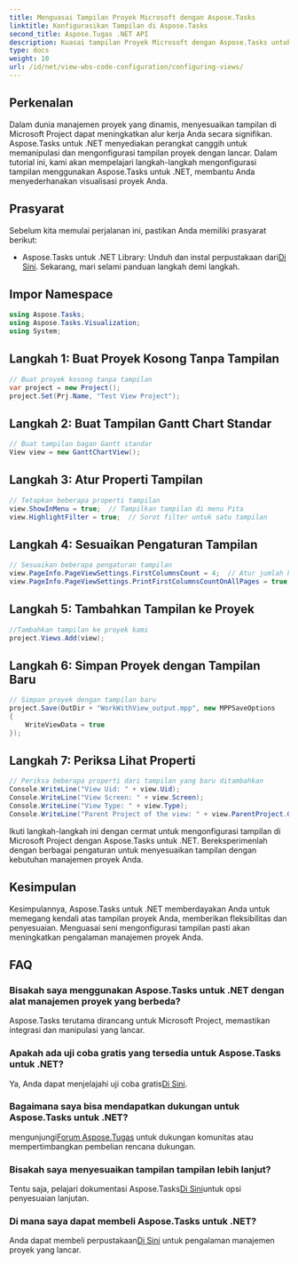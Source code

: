 ```yaml
---
title: Menguasai Tampilan Proyek Microsoft dengan Aspose.Tasks
linktitle: Konfigurasikan Tampilan di Aspose.Tasks
second_title: Aspose.Tugas .NET API
description: Kuasai tampilan Proyek Microsoft dengan Aspose.Tasks untuk .NET. Sesuaikan dan sederhanakan pengalaman manajemen proyek Anda dengan mudah.
type: docs
weight: 10
url: /id/net/view-wbs-code-configuration/configuring-views/
---
```

## Perkenalan
Dalam dunia manajemen proyek yang dinamis, menyesuaikan tampilan di Microsoft Project dapat meningkatkan alur kerja Anda secara signifikan. Aspose.Tasks untuk .NET menyediakan perangkat canggih untuk memanipulasi dan mengonfigurasi tampilan proyek dengan lancar. Dalam tutorial ini, kami akan mempelajari langkah-langkah mengonfigurasi tampilan menggunakan Aspose.Tasks untuk .NET, membantu Anda menyederhanakan visualisasi proyek Anda.
## Prasyarat
Sebelum kita memulai perjalanan ini, pastikan Anda memiliki prasyarat berikut:
-  Aspose.Tasks untuk .NET Library: Unduh dan instal perpustakaan dari[Di Sini](https://releases.aspose.com/tasks/net/).
Sekarang, mari selami panduan langkah demi langkah.
## Impor Namespace
```csharp
using Aspose.Tasks;
using Aspose.Tasks.Visualization;
using System;

```
## Langkah 1: Buat Proyek Kosong Tanpa Tampilan
```csharp
// Buat proyek kosong tanpa tampilan
var project = new Project();
project.Set(Prj.Name, "Test View Project");
```
## Langkah 2: Buat Tampilan Gantt Chart Standar
```csharp
// Buat tampilan bagan Gantt standar
View view = new GanttChartView();
```
## Langkah 3: Atur Properti Tampilan
```csharp
// Tetapkan beberapa properti tampilan
view.ShowInMenu = true;  // Tampilkan tampilan di menu Pita
view.HighlightFilter = true;  // Sorot filter untuk satu tampilan
```
## Langkah 4: Sesuaikan Pengaturan Tampilan
```csharp
// Sesuaikan beberapa pengaturan tampilan
view.PageInfo.PageViewSettings.FirstColumnsCount = 4;  // Atur jumlah kolom pertama yang akan dicetak pada semua halaman
view.PageInfo.PageViewSettings.PrintFirstColumnsCountOnAllPages = true;  // Cetak sejumlah kolom pertama tertentu di semua halaman
```
## Langkah 5: Tambahkan Tampilan ke Proyek
```csharp
//Tambahkan tampilan ke proyek kami
project.Views.Add(view);
```
## Langkah 6: Simpan Proyek dengan Tampilan Baru
```csharp
// Simpan proyek dengan tampilan baru
project.Save(OutDir + "WorkWithView_output.mpp", new MPPSaveOptions
{
    WriteViewData = true
});
```
## Langkah 7: Periksa Lihat Properti
```csharp
// Periksa beberapa properti dari tampilan yang baru ditambahkan
Console.WriteLine("View Uid: " + view.Uid);
Console.WriteLine("View Screen: " + view.Screen);
Console.WriteLine("View Type: " + view.Type);
Console.WriteLine("Parent Project of the view: " + view.ParentProject.Get(Prj.Name));
```
Ikuti langkah-langkah ini dengan cermat untuk mengonfigurasi tampilan di Microsoft Project dengan Aspose.Tasks untuk .NET. Bereksperimenlah dengan berbagai pengaturan untuk menyesuaikan tampilan dengan kebutuhan manajemen proyek Anda.
## Kesimpulan
Kesimpulannya, Aspose.Tasks untuk .NET memberdayakan Anda untuk memegang kendali atas tampilan proyek Anda, memberikan fleksibilitas dan penyesuaian. Menguasai seni mengonfigurasi tampilan pasti akan meningkatkan pengalaman manajemen proyek Anda.
## FAQ
### Bisakah saya menggunakan Aspose.Tasks untuk .NET dengan alat manajemen proyek yang berbeda?
Aspose.Tasks terutama dirancang untuk Microsoft Project, memastikan integrasi dan manipulasi yang lancar.
### Apakah ada uji coba gratis yang tersedia untuk Aspose.Tasks untuk .NET?
 Ya, Anda dapat menjelajahi uji coba gratis[Di Sini](https://releases.aspose.com/).
### Bagaimana saya bisa mendapatkan dukungan untuk Aspose.Tasks untuk .NET?
 mengunjungi[Forum Aspose.Tugas](https://forum.aspose.com/c/tasks/15) untuk dukungan komunitas atau mempertimbangkan pembelian rencana dukungan.
### Bisakah saya menyesuaikan tampilan tampilan lebih lanjut?
 Tentu saja, pelajari dokumentasi Aspose.Tasks[Di Sini](https://reference.aspose.com/tasks/net/)untuk opsi penyesuaian lanjutan.
### Di mana saya dapat membeli Aspose.Tasks untuk .NET?
 Anda dapat membeli perpustakaan[Di Sini](https://purchase.aspose.com/buy) untuk pengalaman manajemen proyek yang lancar.